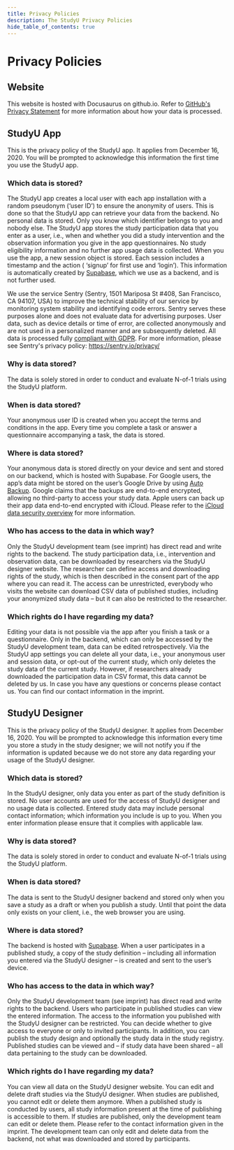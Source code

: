 ```yaml
---
title: Privacy Policies
description: The StudyU Privacy Policies
hide_table_of_contents: true
---
```


# Privacy Policies

## Website

This website is hosted with Docusaurus on github.io. Refer
to [GitHub's Privacy Statement](https://docs.github.com/en/site-policy/privacy-policies/github-privacy-statement)
for more information about how your data is processed.

## StudyU App

This is the privacy policy of the StudyU app. It applies from December 16, 2020. You will be
prompted to acknowledge this information the first time you use the StudyU app.

### Which data is stored?

The StudyU app creates a local user with each app installation with a random pseudonym (‘user ID’)
to ensure the anonymity of users. This is done so that the StudyU app can retrieve your data from
the backend. No personal data is stored. Only you know which identifier belongs to you and nobody
else. The StudyU app stores the study participation data that you enter as a user, i.e., when and
whether you did a study intervention and the observation information you give in the app
questionnaires. No study eligibility information and no further app usage data is collected. When
you use the app, a new session object is stored. Each session includes a timestamp and the action (
‘signup’ for first use and ‘login’). This information is automatically created
by [Supabase](https://supabase.com/), which we use as a backend, and is not further used.

We use the service Sentry (Sentry, 1501 Mariposa St #408, San Francisco, CA 94107, USA) to improve
the technical stability of our service by monitoring system stability and identifying code errors.
Sentry serves these purposes alone and does not evaluate data for advertising purposes. User data,
such as device details or time of error, are collected anonymously and are not used in a
personalized manner and are subsequently deleted. All data is processed
fully [compliant with GDPR](https://sentry.io/legal/dpa/). For more information, please see Sentry's
privacy policy: https://sentry.io/privacy/

### Why is data stored?

The data is solely stored in order to conduct and evaluate N-of-1 trials using the StudyU platform.

### When is data stored?

Your anonymous user ID is created when you accept the terms and conditions in the app. Every time
you complete a task or answer a questionnaire accompanying a task, the data is stored.

### Where is data stored?

Your anonymous data is stored directly on your device and sent and stored on our backend, which is
hosted with Supabase. For Google users, the app’s data might be stored on the user’s Google Drive by
using [Auto Backup](https://developer.android.com/guide/topics/data/autobackup). Google claims that
the backups are end-to-end encrypted, allowing no third-party to access your study data. Apple users
can back up their app data end-to-end encrypted with iCloud. Please refer to
the [iCloud data security overview](https://support.apple.com/en-us/HT202303) for more information.

### Who has access to the data in which way?

Only the StudyU development team (see imprint) has direct read and write rights to the backend. The
study participation data, i.e., intervention and observation data, can be downloaded by researchers
via the StudyU designer website. The researcher can define access and downloading rights of the
study, which is then described in the consent part of the app where you can read it. The access can
be unrestricted, everybody who visits the website can download CSV data of published studies,
including your anonymized study data – but it can also be restricted to the researcher.

### Which rights do I have regarding my data?

Editing your data is not possible via the app after you finish a task or a questionnaire. Only in
the backend, which can only be accessed by the StudyU development team, data can be edited
retrospectively. Via the StudyU app settings you can delete all your data, i.e., your anonymous user
and session data, or opt-out of the current study, which only deletes the study data of the current
study. However, if researchers already downloaded the participation data in CSV format, this data
cannot be deleted by us. In case you have any questions or concerns please contact us. You can find
our contact information in the imprint.

## StudyU Designer

This is the privacy policy of the StudyU designer. It applies from December 16, 2020. You will be
prompted to acknowledge this information every time you store a study in the study designer; we will
not notify you if the information is updated because we do not store any data regarding your usage
of the StudyU designer.

### Which data is stored?

In the StudyU designer, only data you enter as part of the study definition is stored. No user
accounts are used for the access of StudyU designer and no usage data is collected. Entered study
data may include personal contact information; which information you include is up to you. When you
enter information please ensure that it complies with applicable law.

### Why is data stored?

The data is solely stored in order to conduct and evaluate N-of-1 trials using the StudyU platform.

### When is data stored?

The data is sent to the StudyU designer backend and stored only when you save a study as a draft or
when you publish a study. Until that point the data only exists on your client, i.e., the web
browser you are using.

### Where is data stored?

The backend is hosted with [Supabase](https://supabase.io). When a user participates in a published
study, a copy of the study definition – including all information you entered via the StudyU
designer – is created and sent to the user’s device.

### Who has access to the data in which way?

Only the StudyU development team (see imprint) has direct read and write rights to the backend.
Users who participate in published studies can view the entered information. The access to the
information you published with the StudyU designer can be restricted. You can decide whether to give
access to everyone or only to invited participants. In addition, you can publish the study design
and optionally the study data in the study registry. Published studies can be viewed and – if study
data have been shared – all data pertaining to the study can be downloaded.

### Which rights do I have regarding my data?

You can view all data on the StudyU designer website. You can edit and delete draft studies via the
StudyU designer. When studies are published, you cannot edit or delete them anymore. When a
published study is conducted by users, all study information present at the time of publishing is
accessible to them. If studies are published, only the development team can edit or delete them.
Please refer to the contact information given in the imprint. The development team can only edit and
delete data from the backend, not what was downloaded and stored by participants.

